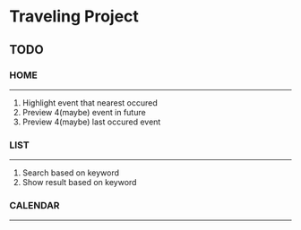 # Traveling Project
## TODO
### HOME 
----

1. Highlight event that nearest occured
2. Preview 4(maybe) event in future
3. Preview 4(maybe) last occured event 

### LIST 
-----

1. Search based on keyword
2. Show result based on keyword


### CALENDAR
-----
